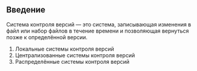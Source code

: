 ## Введение
Система контроля версий — это
система, записывающая изменения в файл или набор файлов в течение времени и позволяющая вернуться позже к определённой версии.

1. Локальные системы контроля версий
2. Централизованные системы контроля версий
3. Распределённые системы контроля версий